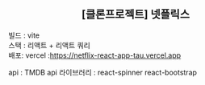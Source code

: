 <div align="center">
<h2>[클론프로젝트] 넷플릭스</h2>
</div>

 빌드 : vite <br>
 스택 : 리액트 + 리액트 쿼리 <br> 
 배포: vercel
 :https://netflix-react-app-tau.vercel.app

api : TMDB api 
라이브러리 :
react-spinner
react-bootstrap
